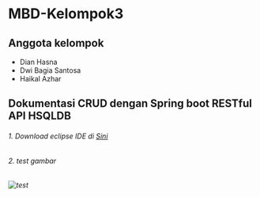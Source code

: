 # MBD-Kelompok3

## Anggota kelompok
- Dian Hasna
- Dwi Bagia Santosa
- Haikal Azhar

## Dokumentasi CRUD dengan Spring boot RESTful API HSQLDB

###### 1. Download eclipse IDE di [Sini](https://www.postman.com/downloads/)
###### 2. test gambar
###### ![test](https://cf.shopee.co.id/file/94cb75c9041ecfff66a98c58c50da64e)
